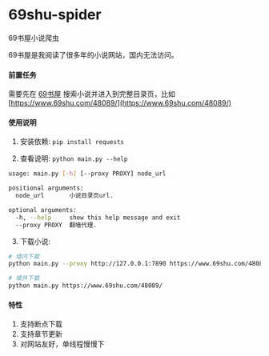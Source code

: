 # 69shu-spider
69书屋小说爬虫

69书屋是我阅读了很多年的小说网站，国内无法访问。

#### 前置任务

需要先在 [69书屋](https://www.69shu.com/) 搜索小说并进入到完整目录页，比如 [https://www.69shu.com/48089/](https://www.69shu.com/48089/) 

#### 使用说明

1. 安装依赖: `pip install requests`

2. 查看说明: `python main.py --help`
``` bash
usage: main.py [-h] [--proxy PROXY] node_url

positional arguments:
  node_url       小说目录页url.

optional arguments:
  -h, --help     show this help message and exit
  --proxy PROXY  翻墙代理.
```

3. 下载小说: 
``` bash
# 墙内下载
python main.py --proxy http://127.0.0.1:7890 https://www.69shu.com/48089/

# 墙外下载
python main.py https://www.69shu.com/48089/
```
#### 特性

1. 支持断点下载
2. 支持章节更新
3. 对网站友好，单线程慢慢下

